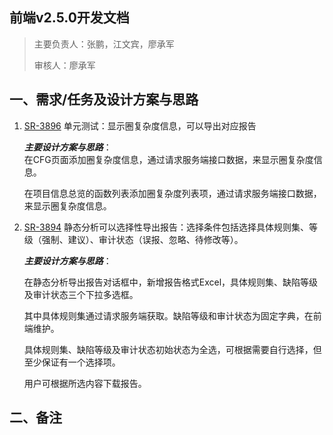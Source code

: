## 前端v2.5.0开发文档

> 主要负责人：张鹏，江文宾，廖承军
>
> 审核人：廖承军

## 一、需求/任务及设计方案与思路

1. [SR-3896](http://10.88.223.193:8080/browse/SR-3896) 单元测试：显示圈复杂度信息，可以导出对应报告

   _**主要设计方案与思路**_：    
   在CFG页面添加圈复杂度信息，通过请求服务端接口数据，来显示圈复杂度信息。

   在项目信息总览的函数列表添加圈复杂度列表项，通过请求服务端接口数据，来显示圈复杂度信息。

2. [SR-3894](http://10.88.223.193:8080/browse/SR-3894) 静态分析可以选择性导出报告：选择条件包括选择具体规则集、等级（强制、建议）、审计状态（误报、忽略、待修改等）。

   _**主要设计方案与思路**_：    

   在静态分析导出报告对话框中，新增报告格式Excel，具体规则集、缺陷等级及审计状态三个下拉多选框。

   其中具体规则集通过请求服务端获取。缺陷等级和审计状态为固定字典，在前端维护。

   具体规则集、缺陷等级及审计状态初始状态为全选，可根据需要自行选择，但至少保证有一个选择项。

   用户可根据所选内容下载报告。


## 二、备注